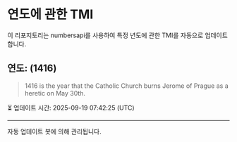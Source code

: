 
# 연도에 관한 TMI

이 리포지토리는 numbersapi를 사용하여 특정 년도에 관한 TMI를 자동으로 업데이트합니다.

## 연도: (1416)
> 1416 is the year that the Catholic Church burns Jerome of Prague as a heretic on May 30th.

⏳ 업데이트 시간: 2025-09-19 07:42:25 (UTC)

---
자동 업데이트 봇에 의해 관리됩니다.
